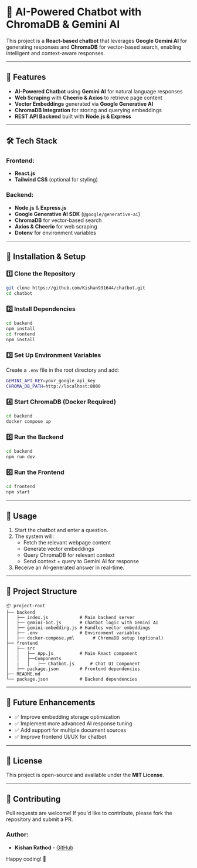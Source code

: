# 🚀 AI-Powered Chatbot with ChromaDB & Gemini AI

This project is a **React-based chatbot** that leverages **Google Gemini AI** for generating responses and **ChromaDB** for vector-based search, enabling intelligent and context-aware responses.

---

## 📌 Features
- **AI-Powered Chatbot** using **Gemini AI** for natural language responses
- **Web Scraping** with **Cheerio & Axios** to retrieve page content
- **Vector Embeddings** generated via **Google Generative AI**
- **ChromaDB Integration** for storing and querying embeddings
- **REST API Backend** built with **Node.js & Express**

---

## 🛠 Tech Stack
### Frontend:
- **React.js**
- **Tailwind CSS** (optional for styling)

### Backend:
- **Node.js** & **Express.js**
- **Google Generative AI SDK** (`@google/generative-ai`)
- **ChromaDB** for vector-based search
- **Axios & Cheerio** for web scraping
- **Dotenv** for environment variables

---

## 🔧 Installation & Setup
### 1️⃣ Clone the Repository
```sh
git clone https://github.com/Kishan931644/chatbot.git
cd chatbot
```

### 2️⃣ Install Dependencies
```sh
cd backend
npm install
cd frontend
npm install
```

### 3️⃣ Set Up Environment Variables
Create a `.env` file in the root directory and add:
```sh
GEMINI_API_KEY=your_google_api_key
CHROMA_DB_PATH=http://localhost:8000
```

### 4️⃣ Start ChromaDB (Docker Required)
```sh
cd backend
docker compose up
```

### 5️⃣ Run the Backend
```sh
cd backend
npm run dev
```

### 6️⃣ Run the Frontend
```sh
cd frontend  
npm start
```

---

## 📜 Usage
1. Start the chatbot and enter a question.
2. The system will:
   - Fetch the relevant webpage content
   - Generate vector embeddings
   - Query ChromaDB for relevant context
   - Send context + query to Gemini AI for response
3. Receive an AI-generated answer in real-time.

---

## 📂 Project Structure
```
📦 project-root
├── backend
│   ├── index.js            # Main backend server
│   ├── gemini-bot.js       # Chatbot logic with Gemini AI
│   ├── gemini-embedding.js # Handles vector embeddings
│   ├── .env                # Environment variables
│   ├── docker-compose.yml       # ChromaDB setup (optional)
├── frontend
│   ├── src
│   │   ├── App.js          # Main React component
│   │   ├──Components
│   |   │   ├── Chatbot.js      # Chat UI Component
│   ├── package.json        # Frontend dependencies
├── README.md
└── package.json            # Backend dependencies

```

---



## 🎯 Future Enhancements
- ✅ Improve embedding storage optimization
- ✅ Implement more advanced AI response tuning
- ✅ Add support for multiple document sources
- ✅ Improve frontend UI/UX for chatbot

---

## 📜 License
This project is open-source and available under the **MIT License**.

---

## 🤝 Contributing
Pull requests are welcome! If you'd like to contribute, please fork the repository and submit a PR.

### **Author:**
- **Kishan Rathod** - [GitHub](https://github.com/Kishan931644)

Happy coding! 🚀

